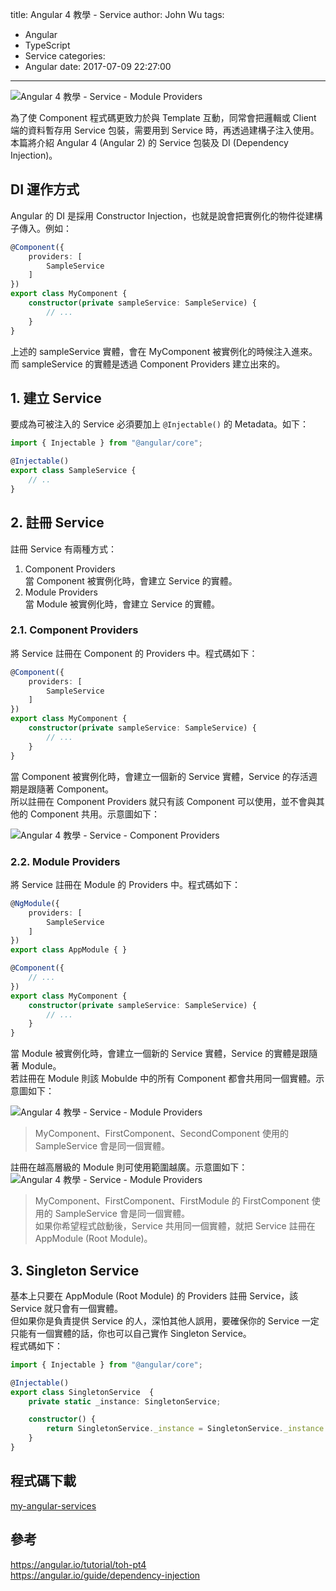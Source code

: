 title: Angular 4 教學 - Service
author: John Wu
tags:
  - Angular
  - TypeScript
  - Service
categories:
  - Angular
date: 2017-07-09 22:27:00
---
![Angular 4 教學 - Service - Module Providers](/images/pasted-234.png)

為了使 Component 程式碼更致力於與 Template 互動，同常會把邏輯或 Client 端的資料暫存用 Service 包裝，需要用到 Service 時，再透過建構子注入使用。  
本篇將介紹 Angular 4 (Angular 2) 的 Service 包裝及 DI (Dependency Injection)。  

<!-- more -->

## DI 運作方式

Angular 的 DI 是採用 Constructor Injection，也就是說會把實例化的物件從建構子傳入。例如：
```ts
@Component({
    providers: [
        SampleService
    ]
})
export class MyComponent {
    constructor(private sampleService: SampleService) {
        // ...
    }
}
```
上述的 sampleService 實體，會在 MyComponent 被實例化的時候注入進來。  
而 sampleService 的實體是透過 Component Providers 建立出來的。  

## 1. 建立 Service

要成為可被注入的 Service 必須要加上 `@Injectable()` 的 Metadata。如下：  

```ts
import { Injectable } from "@angular/core";

@Injectable()
export class SampleService {
    // ..
}
```

## 2. 註冊 Service

註冊 Service 有兩種方式：
1. Component Providers  
當 Component 被實例化時，會建立 Service 的實體。  
2. Module Providers  
當 Module 被實例化時，會建立 Service 的實體。  

### 2.1. Component Providers 

將 Service 註冊在 Component 的 Providers 中。程式碼如下：
```ts
@Component({
    providers: [
        SampleService
    ]
})
export class MyComponent {
    constructor(private sampleService: SampleService) {
        // ...
    }
}
```
當 Component 被實例化時，會建立一個新的 Service 實體，Service 的存活週期是跟隨著 Component。  
所以註冊在 Component Providers 就只有該 Component 可以使用，並不會與其他的 Component 共用。示意圖如下：

![Angular 4 教學 - Service - Component Providers](/images/pasted-232.png)

### 2.2. Module Providers  

將 Service 註冊在 Module 的 Providers 中。程式碼如下：

```ts
@NgModule({
    providers: [
        SampleService
    ]
})
export class AppModule { }

@Component({
    // ...
})
export class MyComponent {
    constructor(private sampleService: SampleService) {
        // ...
    }
}
```
當 Module 被實例化時，會建立一個新的 Service 實體，Service 的實體是跟隨著 Module。  
若註冊在 Module 則該 Mobulde 中的所有 Component 都會共用同一個實體。示意圖如下：

![Angular 4 教學 - Service - Module Providers](/images/pasted-233.png)
> MyComponent、FirstComponent、SecondComponent 使用的 SampleService 會是同一個實體。  

註冊在越高層級的 Module 則可使用範圍越廣。示意圖如下：
![Angular 4 教學 - Service - Module Providers](/images/pasted-234.png)
> MyComponent、FirstComponent、FirstModule 的 FirstComponent 使用的 SampleService 會是同一個實體。  
> 如果你希望程式啟動後，Service 共用同一個實體，就把 Service 註冊在 AppModule (Root Module)。

## 3. Singleton Service

基本上只要在 AppModule (Root Module) 的 Providers 註冊 Service，該 Service 就只會有一個實體。  
但如果你是負責提供 Service 的人，深怕其他人誤用，要確保你的 Service 一定只能有一個實體的話，你也可以自己實作 Singleton Service。  
程式碼如下：
```ts
import { Injectable } from "@angular/core";

@Injectable()
export class SingletonService  {
    private static _instance: SingletonService;

    constructor() {
        return SingletonService._instance = SingletonService._instance || this;
    }
}
```

## 程式碼下載

[my-angular-services](https://github.com/johnwu1114/my-angular-services)

## 參考

https://angular.io/tutorial/toh-pt4  
https://angular.io/guide/dependency-injection  